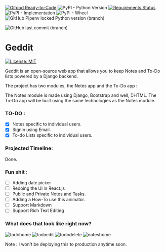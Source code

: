 [![Gitpod Ready-to-Code](https://img.shields.io/badge/Gitpod-Ready--to--Code-blue?logo=gitpod)](https://gitpod.io/#https://github.com/arthtyagi/geddit) 
![PyPI - Python Version](https://img.shields.io/pypi/pyversions/django?style=flat-square)
[![Requirements Status](https://requires.io/github/arthtyagi/geddit/requirements.svg?branch=master)](https://requires.io/github/arthtyagi/geddit/requirements/?branch=master)
![PyPI - Implementation](https://img.shields.io/pypi/implementation/django?color=green)
![PyPI - Wheel](https://img.shields.io/pypi/wheel/django)
![GitHub Pipenv locked Python version (branch)](https://img.shields.io/github/pipenv/locked/python-version/arthtyagi/geddit/master?color=black&style=flat-square)

![GitHub last commit (branch)](https://img.shields.io/github/last-commit/arthtyagi/geddit/master?style=for-the-badge)

# Geddit

[![License: MIT](https://img.shields.io/badge/License-MIT-yellow.svg)](https://opensource.org/licenses/MIT)

Geddit is an open-source web app that allows you to keep Notes and To-Do lists powered by a Django backend.

The project has two modules, the Notes app and the To-Do app : 

The Notes module is made using Django, Bootstrap and well, DHTML.
The To-Do app will be built using the same technologies as the Notes module.

### TO-DO :

- [X] Notes specific to individual users.
- [X] Signin using Email. 
- [X] To-do Lists specific to individual users.
### Projected Timeline:

Done.

### Fun shit :
 - [ ] Adding date picker
 - [ ] Redoing the UI in React.js
 - [ ] Public and Private Notes and Tasks.
 - [ ] Adding a How-To use this animator.
 - [ ] Support Markdown
 - [ ] Support Rich Text Editing
 
### What does that look like right now?

![todohome](https://user-images.githubusercontent.com/41021374/85363690-2665e300-b53f-11ea-830f-b86c31b38047.png)
![todoedit](https://user-images.githubusercontent.com/41021374/85363703-2d8cf100-b53f-11ea-9737-b3491978ace3.png)
![tododelete](https://user-images.githubusercontent.com/41021374/85363710-31207800-b53f-11ea-958c-ecd8ce99582f.png)
![noteshome](https://user-images.githubusercontent.com/41021374/85363711-3382d200-b53f-11ea-8af1-fafac6f02300.png)

Note : I won't be deploying this to production anytime soon.
